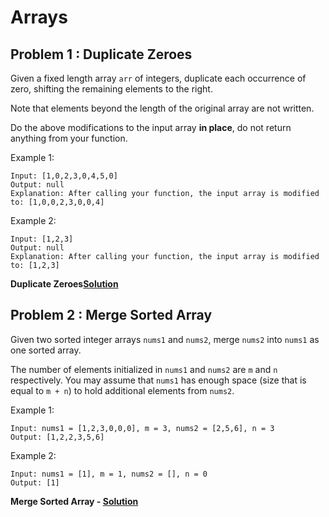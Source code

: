 # Arrays
## Problem 1 : Duplicate Zeroes
Given a fixed length array `arr` of integers, duplicate each occurrence of zero, shifting the remaining elements to the right.

Note that elements beyond the length of the original array are not written.

Do the above modifications to the input array **in place**, do not return anything from your function.

Example 1:
```
Input: [1,0,2,3,0,4,5,0]
Output: null
Explanation: After calling your function, the input array is modified to: [1,0,0,2,3,0,0,4]
```
Example 2:
```
Input: [1,2,3]
Output: null
Explanation: After calling your function, the input array is modified to: [1,2,3]
```
**Duplicate Zeroes[Solution]()**

## Problem 2 :  Merge Sorted Array
Given two sorted integer arrays `nums1` and `nums2`, merge `nums2` into `nums1` as one sorted array.

The number of elements initialized in `nums1` and `nums2` are `m` and `n` respectively. You may assume that `nums1` has enough space (size that is equal to `m + n`) to hold additional elements from `nums2`.

Example 1:
```
Input: nums1 = [1,2,3,0,0,0], m = 3, nums2 = [2,5,6], n = 3
Output: [1,2,2,3,5,6]
```
Example 2:
```
Input: nums1 = [1], m = 1, nums2 = [], n = 0
Output: [1]
```
**Merge Sorted Array - [Solution]()**